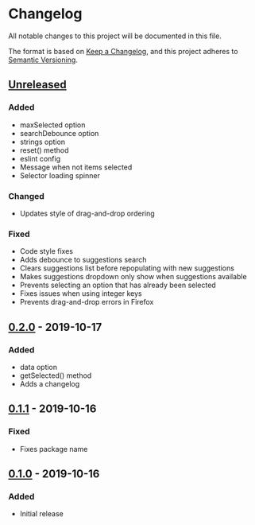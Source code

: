 # Changelog
All notable changes to this project will be documented in this file.

The format is based on [Keep a Changelog](https://keepachangelog.com/en/1.0.0/),
and this project adheres to [Semantic Versioning](https://semver.org/spec/v2.0.0.html).

## [Unreleased]

### Added
- maxSelected option
- searchDebounce option
- strings option
- reset() method
- eslint config
- Message when not items selected
- Selector loading spinner

### Changed
- Updates style of drag-and-drop ordering

### Fixed
- Code style fixes
- Adds debounce to suggestions search
- Clears suggestions list before repopulating with new suggestions
- Makes suggestions dropdown only show when suggestions available
- Prevents selecting an option that has already been selected
- Fixes issues when using integer keys
- Prevents drag-and-drop errors in Firefox

## [0.2.0] - 2019-10-17
### Added
- data option
- getSelected() method
- Adds a changelog

## [0.1.1]  - 2019-10-16
### Fixed
- Fixes package name

## [0.1.0] - 2019-10-16
### Added
- Initial release

[Unreleased]: https://github.com/freshleafmedia/multi-list-control/compare/0.2.0...HEAD
[0.2.0]: https://github.com/freshleafmedia/multi-list-control/compare/0.1.1...0.2.0
[0.1.1]: https://github.com/freshleafmedia/multi-list-control/compare/0.1.0...0.1.1
[0.1.0]: https://github.com/freshleafmedia/multi-list-control/releases/tag/0.1.0
